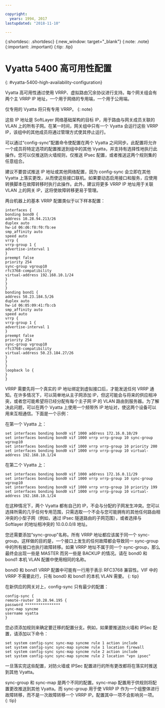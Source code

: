 ```yaml
---

copyright:
  years: 1994, 2017
lastupdated: "2018-11-10"

---
```


{:shortdesc: .shortdesc}
{:new_window: target="_blank"}
{:note: .note}
{:important: .important}
{:tip: .tip}

# Vyatta 5400 高可用性配置
{: #vyatta-5400-high-availability-configuration}

Vyatta 高可用性通过使用 VRRP、虚拟路由冗余协议进行支持。每个网关组会有两个主 VRRP IP 地址，一个用于网络的专用端，一个用于公用端。

仅专用的 Vyatta 将只有专用 VRRP。
{: note}

这些 IP 地址是 SoftLayer 网络基础架构的目标 IP，用于路由与网关成员关联的 VLAN 上的所有子网。在某一时间，网关组中只有一个 Vyatta 会运行这些 VRRP IP，该组中的其他成员将通过管理方式使其停止运行。

可以通过“config-sync”配置命令使配置在两个 Vyatta 之间同步。此配置将允许一个成员将特定选项的配置推送到组中的其他 Vyatta，并支持有选择性地执行此操作。您可以仅推送防火墙规则，仅推送 IPsec 配置，或者推送这两个规则集的任意组合。

建议不要尝试推送 IP 地址或其他网络配置，因为 config-sync 会立即在其他 Vyatta 上落实更改，从而使这些接口联机。如果要动态启用接口和服务，应使用转换脚本在故障转移时执行此操作。此外，建议将更多 VRRP IP 地址用于关联 VLAN 上的网关 IP，这将使故障转移更易于管理。

两台机器上的基本 VRRP 配置类似于以下样本配置：

    interfaces {
    bonding bond0 {
    address 10.28.94.213/26
    duplex auto
    hw-id 06:d6:f8:f0:fb:ee
    smp_affinity auto
    speed auto
    vrrp {
    vrrp-group 1 {
    advertise-interval 1
    }
    preempt false
    priority 254
    sync-group vgroup10
    rfc3768-compatibility
    virtual-address 192.168.10.1/24
    }
    }
    }
    bonding bond1 {
    address 50.23.184.5/26
    duplex auto
    hw-id 06:05:09:41:fb:cb
    smp_affinity auto
    speed auto
    vrrp {
    vrrp-group 1 {
    advertise-interval 1
    }
    preempt false
    priority 254
    sync-group vgroup10
    rfc3768-compatibility
    virtual-address 50.23.184.27/26
    }
    }
    }
    loopback lo {
    }
    }

VRRP 需要先将一个真实的 IP 地址绑定到虚拟接口后，才能发送任何 VRRP 通知。在许多情况下，可以简单地从主子网添加 IP，但这可能会与将来的供应相冲突，或者您可能希望将已经分配有每个主子网 IP 的 VLAN 路由到服务器。为了解决此问题，可以在两个 Vyatta 上使用一个频带外 IP 地址对，使这两个设备可以用来互相通信。下面是一个示例：

在第一个 Vyatta 上：

    set interfaces bonding bond0 vif 1000 address 172.16.0.10/29
    set interfaces bonding bond0 vif 1000 vrrp vrrp-group 10 sync-group vgroup10
    set interfaces bonding bond0 vif 1000 vrrp vrrp-group 10 priority 200
    set interfaces bonding bond0 vif 1000 vrrp vrrp-group 10 virtual-address 192.168.10.1/24

在第二个 Vyatta 上：

    set interfaces bonding bond0 vif 1000 address 172.16.0.11/29
    set interfaces bonding bond0 vif 1000 vrrp vrrp-group 10 sync-group vgroup10
    set interfaces bonding bond0 vif 1000 vrrp vrrp-group 10 priority 199
    set interfaces bonding bond0 vif 1000 vrrp vrrp-group 10 virtual-address 192.168.10.1/24

在这种情况下，两个 Vyatta 都有自己的 IP，不会与分配的子网发生冲突。您可以选择所需的几乎任何专用范围，只需选取一个不会与您可能拥有的其他任何路由相冲突的小型子网（例如，通过 IPsec 隧道路由的子网范围），或者选择与 Softlayer 的地址相冲突的 10.0.0.0/8 地址。

您还需要添加“sync-group”名称。所有 VRRP 地址都应该属于同一个 sync-group。这样做的目的是，一个接口上发生的任何故障都会导致同一 sync-group 中的所有接口也执行故障转移。如果 VRRP 地址不属于同一个 sync-group，那么最终会出现一些是 MASTER 而另一些是 BACKUP 的情况。请在 bond0 和 bond1 本机 VLAN 配置中使用相同的名称。

bond0 和 bond1 VRRP 配置中可能有一行用于表示 RFC3768 兼容性。VIF 中的 VRRP 不需要此行，只有 bond0 和 bond1 的本机 VLAN 需要。
{: tip}

在新供应的网关对上，config-sync 只有最少的配置：


    config-sync {
    remote-router 10.28.94.195 {
    password ****************
    sync-map syncme
    username vyatta
    }

您必须添加规则来确定要迁移的配置分支。例如，如果要推送防火墙和 IPSec 配置，请添加以下命令：


    set system config-sync sync-map syncme rule 1 action include
    set system config-sync sync-map syncme rule 1 location firewall
    set system config-sync sync-map syncme rule 2 action include
    set system config-sync sync-map syncme rule 2 location "vpn ipsec"

一旦落实完这些配置，对防火墙或 IPSec 配置进行的所有更改都将在落实时推送到其他 Vyatta。

sync-group 和 sync-map 是两个不同的配置。sync-map 配置用于供规则将配置更改推送到其他 Vyatta。而 sync-group 用于使 VRRP IP 作为一个组整体进行故障转移，而不是一次故障转移一个 VRRP IP。配置其中一项不会影响另一项。
{: tip}
